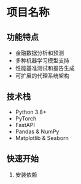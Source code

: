 # 项目名称

## 功能特点
- 金融数据分析和预测
- 多种机器学习模型支持
- 性能基准测试和报告生成
- 可扩展的代理系统架构

## 技术栈
- Python 3.8+
- PyTorch
- FastAPI
- Pandas & NumPy
- Matplotlib & Seaborn

## 快速开始
1. 安装依赖